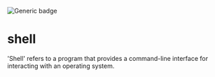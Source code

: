 ![Generic badge](https://img.shields.io/github/commit-activity/m/hissamshar/shell)

# shell

'Shell' refers to a program that provides a command-line interface for interacting with an operating system.

